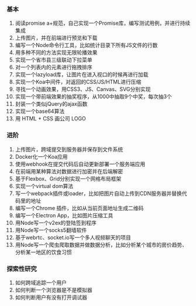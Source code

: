 
### 基本
1. 阅读promise a+规范，自己实现一个Promise库，编写测试用例，并进行持续集成
2. 上传图片，并在前端进行预览和下载
3. 编写一个Node命令行工具，比如统计目录下所有JS文件的行数
4. 用多种不同的方法实现无限轮播效果
5. 实现一个省市县三级联动下拉菜单
6. 对一个列表内的元素进行拖拽排序
7. 实现一个lazyload库，让图片在进入视口的时候再进行加载
8. 实现一个Koa中间件，对返回的CSS/JS/HTML进行压缩
9. 寻找一个动画效果，用CSS3、JS、Canvas、SVG分别实现
10. 实现一个带前端效果的抽奖程序，从1000中抽取9个中奖，每次抽3个
11. 封装一个类似jQuery的ajax函数
12. 实现一个base64算法
13. 用 HTML + CSS 画公司 LOGO

### 进阶
1. 上传图片，跨域提交到服务器并保存到文件系统
2. Docker化一个Koa应用
3. 使用webhook在提交代码后自动更新部署一个服务端应用
4. 在前端用某种算法对数据进行加密并在后端解密
5. 基于Flexbox、Grid分别实现一个网格布局框架
6. 实现一个virtual dom算法
7. 写一个webpack插件或loader，比如把图片自动上传到CDN服务器并替换代码里的地址
8. 编写一个Chrome 插件，比如从当前页面地址生成二维码
9. 编写一个Electron App，比如图片压缩工具
10. 用Node写一个v2ex的登陆签到程序
11. 用Node写一个socks5翻墙软件
12. 基于webrtc、socket.io写一个多人视频聊天的项目
13. 用Node写一个爬虫爬取数据并做数据分析，比如分析某个城市的房价趋势、分析某一地区的饮食习惯

### 探索性研究
1. 如何跨域追踪一个用户
2. 如何判断一个浏览器是不是模拟器
3. 如何判断用户有没有打开调试器